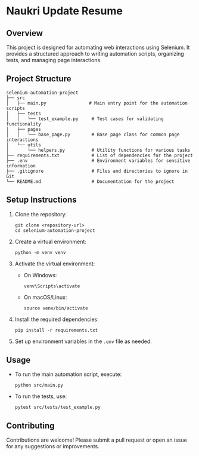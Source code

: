 # Naukri Update Resume

## Overview
This project is designed for automating web interactions using Selenium. It provides a structured approach to writing automation scripts, organizing tests, and managing page interactions.

## Project Structure
```
selenium-automation-project
├── src
│   ├── main.py                # Main entry point for the automation scripts
│   ├── tests
│   │   └── test_example.py     # Test cases for validating functionality
│   ├── pages
│   │   └── base_page.py        # Base page class for common page interactions
│   └── utils
│       └── helpers.py          # Utility functions for various tasks
├── requirements.txt            # List of dependencies for the project
├── .env                        # Environment variables for sensitive information
├── .gitignore                  # Files and directories to ignore in Git
└── README.md                   # Documentation for the project
```

## Setup Instructions
1. Clone the repository:
   ```
   git clone <repository-url>
   cd selenium-automation-project
   ```

2. Create a virtual environment:
   ```
   python -m venv venv
   ```

3. Activate the virtual environment:
   - On Windows:
     ```
     venv\Scripts\activate
     ```
   - On macOS/Linux:
     ```
     source venv/bin/activate
     ```

4. Install the required dependencies:
   ```
   pip install -r requirements.txt
   ```

5. Set up environment variables in the `.env` file as needed.

## Usage
- To run the main automation script, execute:
  ```
  python src/main.py
  ```

- To run the tests, use:
  ```
  pytest src/tests/test_example.py
  ```

## Contributing
Contributions are welcome! Please submit a pull request or open an issue for any suggestions or improvements.
